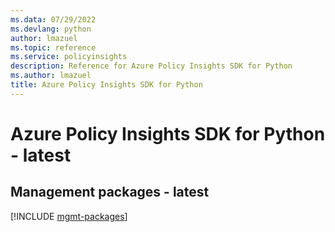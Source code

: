 ```yaml
---
ms.data: 07/29/2022
ms.devlang: python
author: lmazuel
ms.topic: reference
ms.service: policyinsights
description: Reference for Azure Policy Insights SDK for Python
ms.author: lmazuel
title: Azure Policy Insights SDK for Python
---
```

# Azure Policy Insights SDK for Python - latest

## Management packages - latest
[!INCLUDE [mgmt-packages](policy-insights-mgmt-index.md)]